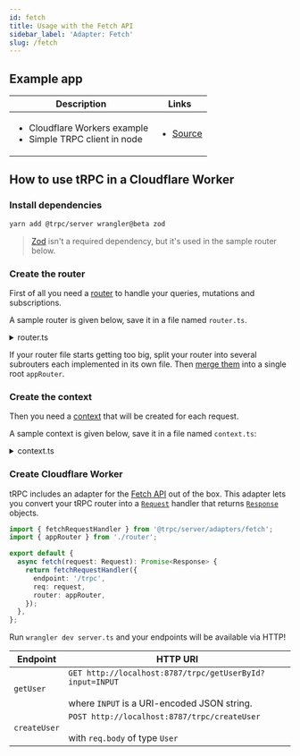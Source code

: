 ```yaml
---
id: fetch
title: Usage with the Fetch API
sidebar_label: 'Adapter: Fetch'
slug: /fetch
---
```


## Example app

<table>
  <thead>
    <tr>
      <th>Description</th>
      <th>Links</th>
    </tr>
  </thead>
  <tbody>
    <tr>
      <td>
        <ul>
          <li>Cloudflare Workers example</li>
          <li>Simple TRPC client in node</li>
        </ul>
      </td>
      <td>
        <ul>
          <li><a href="https://github.com/trpc/trpc/tree/next/examples/cloudflare-workers">Source</a></li>
        </ul>
      </td>
    </tr>
  </tbody>
</table>

## How to use tRPC in a Cloudflare Worker

### Install dependencies

```bash
yarn add @trpc/server wrangler@beta zod
```

> [Zod](https://github.com/colinhacks/zod) isn't a required dependency, but it's used in the sample router below.

### Create the router

First of all you need a [router](router) to handle your queries, mutations and subscriptions.

A sample router is given below, save it in a file named `router.ts`.

<details>
  <summary>router.ts</summary>

```ts title='router.ts'
import { trpc } from '@trpc/server';
import { z } from 'zod';
import { Context } from './context';

type User = {
  id: string;
  name: string;
  bio?: string;
};

const users: Record<string, User> = {};

export const t = trpc.context<Context>();

export const appRouter = t.router({
  getUserById: t.procedure.input(z.string()).query(({ input }) => {
    return users[input]; // input type is string
  }),
  createUser: t.procedure
    // validate input with Zod
    .input(
      z.object({
        name: z.string().min(3),
        bio: z.string().max(142).optional(),
      }),
    )
    .mutation(({ input }) => {
      const id = Date.now().toString();
      const user: User = { id, ...input };
      users[user.id] = user;
      return user;
    }),
});

// export type definition of API
export type AppRouter = typeof appRouter;
```

</details>

If your router file starts getting too big, split your router into several subrouters each implemented in its own file. Then [merge them](merging-routers) into a single root `appRouter`.

### Create the context

Then you need a [context](context) that will be created for each request.

A sample context is given below, save it in a file named `context.ts`:

<details>
  <summary>context.ts</summary>

```ts title='context.ts'
import { inferAsyncReturnType } from '@trpc/server';
import { FetchCreateContextOption } from '@trpc/server/adapters/fetch';

export function createContext({ req }: FetchCreateContextOption) {
  const user = { name: req.headers.username ?? 'anonymous' };

  return { req, user };
}

export type Context = inferAsyncReturnType<typeof createContext>;
```

</details>

### Create Cloudflare Worker

tRPC includes an adapter for the [Fetch API](https://developer.mozilla.org/en-US/docs/Web/API/Fetch_API) out of the box. This adapter lets you convert your tRPC router into a [`Request`](https://developer.mozilla.org/en-US/docs/Web/API/Request) handler that returns [`Response`](https://developer.mozilla.org/en-US/docs/Web/API/Response) objects.

```ts title='server.ts'
import { fetchRequestHandler } from '@trpc/server/adapters/fetch';
import { appRouter } from './router';

export default {
  async fetch(request: Request): Promise<Response> {
    return fetchRequestHandler({
      endpoint: '/trpc',
      req: request,
      router: appRouter,
    });
  },
};
```

Run `wrangler dev server.ts` and your endpoints will be available via HTTP!

| Endpoint     | HTTP URI                                                                                                       |
| ------------ | -------------------------------------------------------------------------------------------------------------- |
| `getUser`    | `GET http://localhost:8787/trpc/getUserById?input=INPUT` <br/><br/>where `INPUT` is a URI-encoded JSON string. |
| `createUser` | `POST http://localhost:8787/trpc/createUser` <br/><br/>with `req.body` of type `User`                          |
